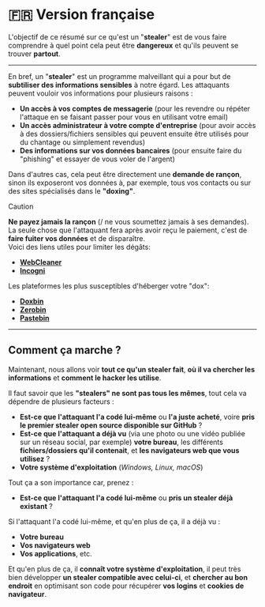 # 🇫🇷 Version française

L'objectif de ce résumé sur ce qu'est un "**stealer**" est de vous faire comprendre à quel point cela peut être **dangereux** et qu'ils peuvent se trouver **partout**.

---

En bref, un "**stealer**" est un programme malveillant qui a pour but de **subtiliser des informations sensibles** à notre égard. Les attaquants peuvent vouloir vos informations pour plusieurs raisons :
 - **Un accès à vos comptes de messagerie** (pour les revendre ou répéter l'attaque en se faisant passer pour vous en utilisant votre email)
 - **Un accès administrateur à votre compte d'entreprise** (pour avoir accès à des dossiers/fichiers sensibles qui peuvent ensuite être utilisés pour du chantage ou simplement revendus)
 - **Des informations sur vos données bancaires** (pour ensuite faire du "phishing" et essayer de vous voler de l'argent)

Dans d'autres cas, cela peut être directement une **demande de rançon**, sinon ils exposeront vos données à, par exemple, tous vos contacts ou sur des sites spécialisés dans le **"doxing"**.

> [!CAUTION]  
> **Ne payez jamais la rançon** (/ ne vous soumettez jamais à ses demandes).  
> La seule chose que l'attaquant fera après avoir reçu le paiement, c'est de **faire fuiter vos données** et de disparaître.  
> Voici des liens utiles pour limiter les dégâts:  
> - [**WebCleaner**](https://www.webcleaner.fr/)
> - [**Incogni**](https://nordvpn.com/fr/incogni/)
> 
> Les plateformes les plus susceptibles d'héberger votre "dox":
> - [**Doxbin**](https://www.doxbin.com/)
> - [**Zerobin**](https://zerobin.net/)
> - [**Pastebin**](https://pastebin.com/)

---

## Comment ça marche ?

Maintenant, nous allons voir **tout ce qu'un stealer fait**, **où il va chercher les informations** et **comment le hacker les utilise**.

Il faut savoir que les **"stealers" ne sont pas tous les mêmes**, tout cela va dépendre de plusieurs facteurs :

- **Est-ce que l'attaquant l'a codé lui-même** ou **l'a juste acheté**, voire **pris le premier stealer open source disponible sur GitHub** ?
- **Est-ce que l'attaquant a déjà vu** (via une photo ou une vidéo publiée sur un réseau social, par exemple) **votre bureau**, les différents **fichiers/dossiers qu'il contenait**, et **les navigateurs web que vous utilisez** ?
- **Votre système d'exploitation** (*Windows, Linux, macOS*)

Tout ça a son importance car, prenez :

- **Est-ce que l'attaquant l'a codé lui-même** ou **pris un stealer déjà existant** ?

Si l'attaquant l'a codé lui-même, et qu'en plus de ça, il a déjà vu :
- **Votre bureau**
- **Vos navigateurs web**
- **Vos applications**, etc.

Et qu'en plus de ça, il **connaît votre système d'exploitation**, il peut très bien développer **un stealer compatible avec celui-ci**, et **chercher au bon endroit** en optimisant son code pour récupérer **vos logins** et **cookies de navigateur**.
